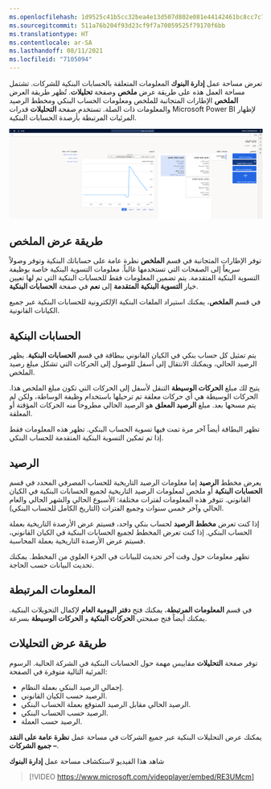 ```yaml
---
ms.openlocfilehash: 1d9525c41b5cc32bea4e13d507d802e081e44142461bc8cc7c732cfe547fbf5b
ms.sourcegitcommit: 511a76b204f93d23cf9f7a70059525f79170f6bb
ms.translationtype: HT
ms.contentlocale: ar-SA
ms.lasthandoff: 08/11/2021
ms.locfileid: "7105094"
---
```

تعرض مساحة عمل **إدارة البنوك** المعلومات المتعلقة بالحسابات البنكية للشركات. تشتمل مساحة العمل هذه على طريقة عرض **ملخص** وصفحة **تحليلات**. تُظهر طريقة العرض **الملخص** الإطارات المتجانبة للملخص ومعلومات الحساب البنكي ومخطط الرصيد والمعلومات ذات الصلة. تستخدم صفحة **التحليلات** قدرات Microsoft Power BI لإظهار المرئيات المرتبطة بأرصدة الحسابات البنكية.
 
[ ![لقطة شاشة لعرض ملخص عملي لإدارة البنوك.](../media/summary-view-1.png) ](../media/summary-view-1.png#lightbox)

## <a name="summary-view"></a>طريقة عرض الملخص 

توفر الإطارات المتجانبة في قسم **الملخص** نظرة عامة على حساباتك البنكية وتوفر وصولاً سريعاً إلى الصفحات التي تستخدمها غالباً. معلومات التسوية البنكية خاصة بوظيفة التسوية البنكية المتقدمة. يتم تضمين المعلومات فقط للحسابات البنكية التي تم لها تعيين خيار **التسوية البنكية المتقدمة** إلى **نعم** في صفحة **الحسابات البنكية**. 

في قسم **الملخص**، يمكنك استيراد الملفات البنكية الإلكترونية للحسابات البنكية عبر جميع الكيانات القانونية.
 
## <a name="bank-accounts"></a>الحسابات البنكية 

يتم تمثيل كل حساب بنكي في الكيان القانوني ببطاقة في قسم **الحسابات البنكية**. يظهر الرصيد الحالي، ويمكنك الانتقال إلى أسفل للوصول إلى الحركات التي تشكل مبلغ رصيد الملخص. 

يتيح لك مبلغ **الحركات الوسيطة** التنقل لأسفل إلى الحركات التي تكون مبلغ الملخص هذا. الحركات الوسيطة هي أي حركات معلقة تم ترحيلها باستخدام وظيفة الوساطة، ولكن لم يتم مسحها بعد. مبلغ **الرصيد المعلق** هو الرصيد الحالي مطروحاً منه الحركات المؤقتة أو المعلقة.

تظهر البطاقة أيضاً آخر مرة تمت فيها تسوية الحساب البنكي. تظهر هذه المعلومات فقط إذا تم تمكين التسوية البنكية المتقدمة للحساب البنكي.

## <a name="balance"></a>الرصيد 

يعرض مخطط **الرصيد** إما معلومات الرصيد التاريخية للحساب المصرفي المحدد في قسم  **الحسابات البنكية** أو ملخص لمعلومات الرصيد التاريخية لجميع الحسابات البنكية في الكيان القانوني. تتوفر هذه المعلومات لفترات مختلفة: الأسبوع الحالي والشهر الحالي والعام الحالي وآخر خمس سنوات وجميع الفترات (التاريخ الكامل للحساب البنكي).

إذا كنت تعرض **مخطط الرصيد** لحساب بنكي واحد، فسيتم عرض الأرصدة التاريخية بعملة الحساب البنكي. إذا كنت تعرض المخطط لجميع الحسابات البنكية في الكيان القانوني، فسيتم عرض الأرصدة التاريخية بعملة المحاسبة.

تظهر معلومات حول وقت آخر تحديث للبيانات في الجزء العلوي من المخطط. يمكنك تحديث البيانات حسب الحاجة.

## <a name="related-information"></a>المعلومات المرتبطة 

في قسم **المعلومات المرتبطة**، يمكنك فتح **دفتر اليومية العام** لإكمال التحويلات البنكية. يمكنك أيضاً فتح صفحتي **الحركات البنكية** و **الحركات الوسيطة** بسرعة.
 
## <a name="analytics-view"></a>طريقة عرض التحليلات 

توفر صفحة **التحليلات** مقاييس مهمة حول الحسابات البنكية في الشركة الحالية. الرسوم المرئية التالية متوفرة في الصفحة:

- إجمالي الرصيد البنكي بعملة النظام.
- الرصيد حسب الكيان القانوني.
- الرصيد الحالي مقابل الرصيد المتوقع بعملة الحساب البنكي.
- الرصيد حسب الحساب البنكي.
- الرصيد حسب العملة.

يمكنك عرض التحليلات البنكية عبر جميع الشركات في مساحة عمل **نظرة عامة على النقد – جميع الشركات**.

شاهد هذا الفيديو لاستكشاف مساحة عمل **إدارة البنوك**
 > [!VIDEO https://www.microsoft.com/videoplayer/embed/RE3UMcm]